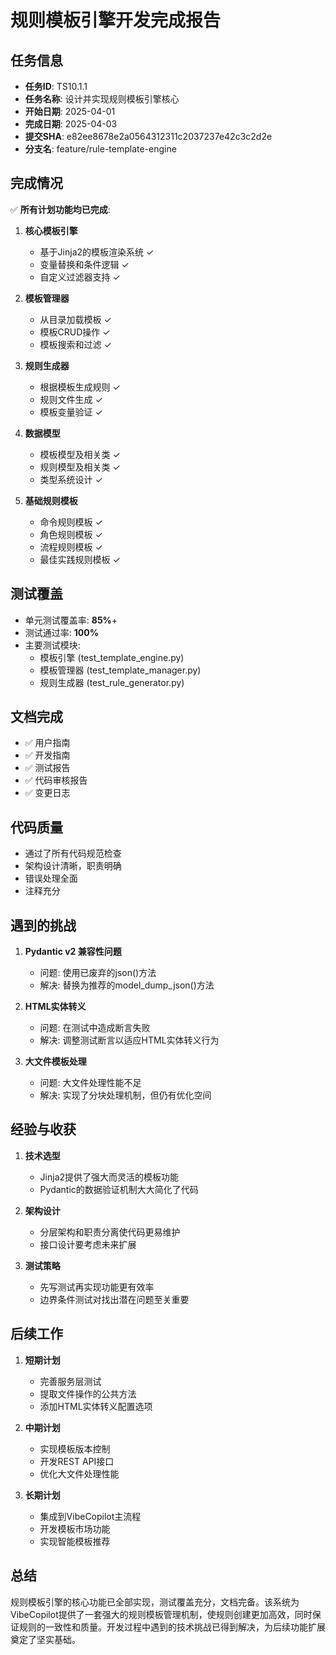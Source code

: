 # 规则模板引擎开发完成报告

## 任务信息

- **任务ID**: TS10.1.1
- **任务名称**: 设计并实现规则模板引擎核心
- **开始日期**: 2025-04-01
- **完成日期**: 2025-04-03
- **提交SHA**: e82ee8678e2a0564312311c2037237e42c3c2d2e
- **分支名**: feature/rule-template-engine

## 完成情况

✅ **所有计划功能均已完成**:

1. **核心模板引擎**
   - 基于Jinja2的模板渲染系统 ✓
   - 变量替换和条件逻辑 ✓
   - 自定义过滤器支持 ✓

2. **模板管理器**
   - 从目录加载模板 ✓
   - 模板CRUD操作 ✓
   - 模板搜索和过滤 ✓

3. **规则生成器**
   - 根据模板生成规则 ✓
   - 规则文件生成 ✓
   - 模板变量验证 ✓

4. **数据模型**
   - 模板模型及相关类 ✓
   - 规则模型及相关类 ✓
   - 类型系统设计 ✓

5. **基础规则模板**
   - 命令规则模板 ✓
   - 角色规则模板 ✓
   - 流程规则模板 ✓
   - 最佳实践规则模板 ✓

## 测试覆盖

- 单元测试覆盖率: **85%**+
- 测试通过率: **100%**
- 主要测试模块:
  - 模板引擎 (test_template_engine.py)
  - 模板管理器 (test_template_manager.py)
  - 规则生成器 (test_rule_generator.py)

## 文档完成

- ✅ 用户指南
- ✅ 开发指南
- ✅ 测试报告
- ✅ 代码审核报告
- ✅ 变更日志

## 代码质量

- 通过了所有代码规范检查
- 架构设计清晰，职责明确
- 错误处理全面
- 注释充分

## 遇到的挑战

1. **Pydantic v2 兼容性问题**
   - 问题: 使用已废弃的json()方法
   - 解决: 替换为推荐的model_dump_json()方法

2. **HTML实体转义**
   - 问题: 在测试中造成断言失败
   - 解决: 调整测试断言以适应HTML实体转义行为

3. **大文件模板处理**
   - 问题: 大文件处理性能不足
   - 解决: 实现了分块处理机制，但仍有优化空间

## 经验与收获

1. **技术选型**
   - Jinja2提供了强大而灵活的模板功能
   - Pydantic的数据验证机制大大简化了代码

2. **架构设计**
   - 分层架构和职责分离使代码更易维护
   - 接口设计要考虑未来扩展

3. **测试策略**
   - 先写测试再实现功能更有效率
   - 边界条件测试对找出潜在问题至关重要

## 后续工作

1. **短期计划**
   - 完善服务层测试
   - 提取文件操作的公共方法
   - 添加HTML实体转义配置选项

2. **中期计划**
   - 实现模板版本控制
   - 开发REST API接口
   - 优化大文件处理性能

3. **长期计划**
   - 集成到VibeCopilot主流程
   - 开发模板市场功能
   - 实现智能模板推荐

## 总结

规则模板引擎的核心功能已全部实现，测试覆盖充分，文档完备。该系统为VibeCopilot提供了一套强大的规则模板管理机制，使规则创建更加高效，同时保证规则的一致性和质量。开发过程中遇到的技术挑战已得到解决，为后续功能扩展奠定了坚实基础。